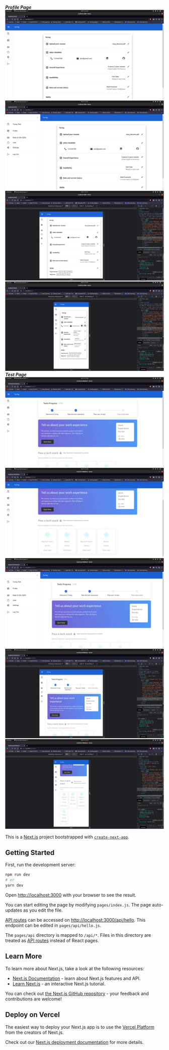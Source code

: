 ***Profile Page***
![Profile Page](https://github.com/Anuj1p/CometLabs/blob/main/screenshots/Screenshot%20from%202022-02-19%2022-57-08.png)
![Profile Page](https://github.com/Anuj1p/CometLabs/blob/main/screenshots/Screenshot%20from%202022-02-19%2022-57-14.png)
![Profile Page](https://github.com/Anuj1p/CometLabs/blob/main/screenshots/Screenshot%20from%202022-02-19%2022-57-44.png)
![Profile Page](https://github.com/Anuj1p/CometLabs/blob/main/screenshots/Screenshot%20from%202022-02-19%2022-57-54.png)
***Test Page***
![Profile Page](https://github.com/Anuj1p/CometLabs/blob/main/screenshots/Screenshot%20from%202022-02-19%2022-58-24.png)
![Profile Page](https://github.com/Anuj1p/CometLabs/blob/main/screenshots/Screenshot%20from%202022-02-19%2022-58-29.png)
![Profile Page](https://github.com/Anuj1p/CometLabs/blob/main/screenshots/Screenshot%20from%202022-02-19%2022-58-35.png)
![Profile Page](https://github.com/Anuj1p/CometLabs/blob/main/screenshots/Screenshot%20from%202022-02-19%2022-58-49.png)
![Profile Page](https://github.com/Anuj1p/CometLabs/blob/main/screenshots/Screenshot%20from%202022-02-19%2022-59-00.png)

This is a [Next.js](https://nextjs.org/) project bootstrapped with [`create-next-app`](https://github.com/vercel/next.js/tree/canary/packages/create-next-app).

## Getting Started

First, run the development server:

```bash
npm run dev
# or
yarn dev
```

Open [http://localhost:3000](http://localhost:3000) with your browser to see the result.

You can start editing the page by modifying `pages/index.js`. The page auto-updates as you edit the file.

[API routes](https://nextjs.org/docs/api-routes/introduction) can be accessed on [http://localhost:3000/api/hello](http://localhost:3000/api/hello). This endpoint can be edited in `pages/api/hello.js`.

The `pages/api` directory is mapped to `/api/*`. Files in this directory are treated as [API routes](https://nextjs.org/docs/api-routes/introduction) instead of React pages.

## Learn More

To learn more about Next.js, take a look at the following resources:

- [Next.js Documentation](https://nextjs.org/docs) - learn about Next.js features and API.
- [Learn Next.js](https://nextjs.org/learn) - an interactive Next.js tutorial.

You can check out [the Next.js GitHub repository](https://github.com/vercel/next.js/) - your feedback and contributions are welcome!

## Deploy on Vercel

The easiest way to deploy your Next.js app is to use the [Vercel Platform](https://vercel.com/new?utm_medium=default-template&filter=next.js&utm_source=create-next-app&utm_campaign=create-next-app-readme) from the creators of Next.js.

Check out our [Next.js deployment documentation](https://nextjs.org/docs/deployment) for more details.
